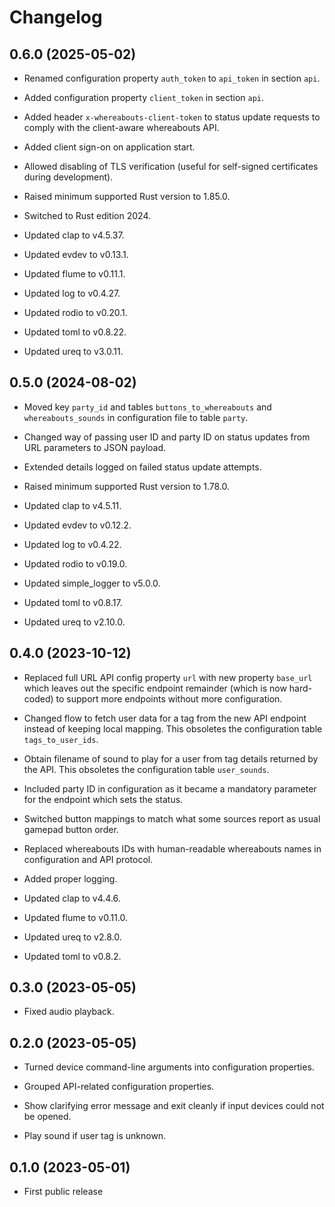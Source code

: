 # Changelog


## 0.6.0 (2025-05-02)

- Renamed configuration property `auth_token` to `api_token` in section
  `api`.

- Added configuration property `client_token` in section `api`.

- Added header `x-whereabouts-client-token` to status update requests to
  comply with the client-aware whereabouts API.

- Added client sign-on on application start.

- Allowed disabling of TLS verification (useful for self-signed
  certificates during development).

- Raised minimum supported Rust version to 1.85.0.

- Switched to Rust edition 2024.

- Updated clap to v4.5.37.

- Updated evdev to v0.13.1.

- Updated flume to v0.11.1.

- Updated log to v0.4.27.

- Updated rodio to v0.20.1.

- Updated toml to v0.8.22.

- Updated ureq to v3.0.11.


## 0.5.0 (2024-08-02)

- Moved key `party_id` and tables `buttons_to_whereabouts` and
  `whereabouts_sounds` in configuration file to table `party`.

- Changed way of passing user ID and party ID on status updates from
  URL parameters to JSON payload.

- Extended details logged on failed status update attempts.

- Raised minimum supported Rust version to 1.78.0.

- Updated clap to v4.5.11.

- Updated evdev to v0.12.2.

- Updated log to v0.4.22.

- Updated rodio to v0.19.0.

- Updated simple_logger to v5.0.0.

- Updated toml to v0.8.17.

- Updated ureq to v2.10.0.


## 0.4.0 (2023-10-12)

- Replaced full URL API config property `url` with new property
  `base_url` which leaves out the specific endpoint remainder (which is
  now hard-coded) to support more endpoints without more configuration.

- Changed flow to fetch user data for a tag from the new API endpoint
  instead of keeping local mapping. This obsoletes the configuration
  table `tags_to_user_ids`.

- Obtain filename of sound to play for a user from tag details returned
  by the API. This obsoletes the configuration table `user_sounds`.

- Included party ID in configuration as it became a mandatory parameter
  for the endpoint which sets the status.

- Switched button mappings to match what some sources report as usual
  gamepad button order.

- Replaced whereabouts IDs with human-readable whereabouts names in
  configuration and API protocol.

- Added proper logging.

- Updated clap to v4.4.6.

- Updated flume to v0.11.0.

- Updated ureq to v2.8.0.

- Updated toml to v0.8.2.


## 0.3.0 (2023-05-05)

- Fixed audio playback.


## 0.2.0 (2023-05-05)

- Turned device command-line arguments into configuration properties.

- Grouped API-related configuration properties.

- Show clarifying error message and exit cleanly if input devices could
  not be opened.

- Play sound if user tag is unknown.


## 0.1.0 (2023-05-01)

- First public release
